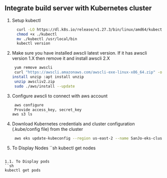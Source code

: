 ## Integrate build server with Kubernetes cluster 

1. Setup kubectl   
   ```sh 
     curl -LO https://dl.k8s.io/release/v1.27.3/bin/linux/amd64/kubectl
     chmod +x ./kubectl
     mv ./kubectl /usr/local/bin
     kubectl version
   ``` 

1. Make sure you have installed awscli latest version. If it has awscli version 1.X then remove it and install awscli 2.X  
    ```sh 
     yum remove awscli 
     curl "https://awscli.amazonaws.com/awscli-exe-linux-x86_64.zip" -o "awscliv2.zip"
    install unzip :apt install unzip
     unzip awscliv2.zip
     sudo ./aws/install --update
    ```

1. Configure awscli to connect with aws account  
    ```sh 
     aws configure
     Provide access_key, secret_key
    aws s3 ls
    ```

1. Download Kubernetes credentials and cluster configuration (.kube/config file) from the cluster  

   ```sh 
    aws eks update-kubeconfig --region us-east-2 --name SanJo-eks-cluster
   ```

  1. To Display Nodes
   ``sh
   kubectl get nodes
   ```

1.1. To Display pods
   ``sh
   kubectl get pods
   ```
